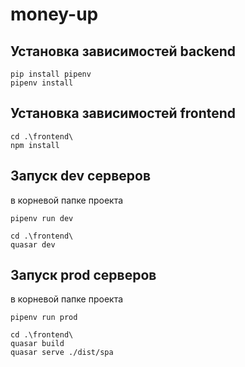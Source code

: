 # money-up

## Установка зависимостей backend

```
pip install pipenv
pipenv install
```

## Установка зависимостей frontend

```
cd .\frontend\
npm install
```

## Запуск dev серверов
в корневой папке проекта

```
pipenv run dev
```

```
cd .\frontend\
quasar dev
```

## Запуск prod серверов
в корневой папке проекта

```
pipenv run prod
```

```
cd .\frontend\
quasar build
quasar serve ./dist/spa
```